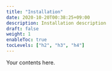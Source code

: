 ```yaml
---
title: "Installation"
date: 2020-10-20T00:38:25+09:00
description: Installation description
draft: false
weight: 1
enableToc: true
tocLevels: ["h2", "h3", "h4"]
---
```

Your contents here.